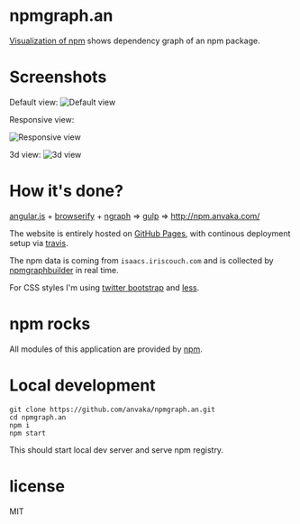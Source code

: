 # npmgraph.an

[Visualization of npm](http://npm.anvaka.com) shows dependency graph of an npm package.

# Screenshots

Default view:
![Default view](https://raw.githubusercontent.com/anvaka/npmgraph.an/master/images/default_view.png)


Responsive view:

![Responsive view](https://raw.githubusercontent.com/anvaka/npmgraph.an/master/images/responsive_view.png)


3d view:
![3d view](https://raw.githubusercontent.com/anvaka/npmgraph.an/master/images/3d_view.png)

# How it's done?

[angular.js](https://angularjs.org/) + [browserify](http://browserify.org/) + [ngraph](https://github.com/anvaka/ngraph) => [gulp](http://gulpjs.com/) => http://npm.anvaka.com/

The website is entirely hosted on [GitHub Pages](https://pages.github.com/), with continous deployment setup via [travis](https://github.com/anvaka/npmgraph.an/blob/master/.travis.yml).

The npm data is coming from `isaacs.iriscouch.com` and is collected by [npmgraphbuilder](https://github.com/anvaka/npmgraphbuilder) in real time.

For CSS styles I'm using [twitter bootstrap](http://getbootstrap.com/css/) and [less](http://lesscss.org/).

# npm rocks

All modules of this application are provided by [npm](https://github.com/anvaka/npmgraph.an/blob/master/package.json). 

# Local development

```
git clone https://github.com/anvaka/npmgraph.an.git
cd npmgraph.an
npm i
npm start
```

This should start local dev server and serve npm registry.

# license

MIT
